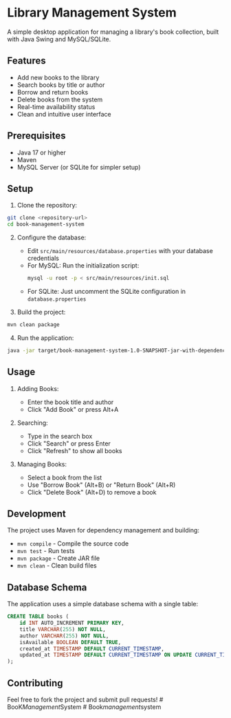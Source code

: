 # Library Management System

A simple desktop application for managing a library's book collection, built with Java Swing and MySQL/SQLite.

## Features

- Add new books to the library
- Search books by title or author
- Borrow and return books
- Delete books from the system
- Real-time availability status
- Clean and intuitive user interface

## Prerequisites

- Java 17 or higher
- Maven
- MySQL Server (or SQLite for simpler setup)

## Setup

1. Clone the repository:
```bash
git clone <repository-url>
cd book-management-system
```

2. Configure the database:
   - Edit `src/main/resources/database.properties` with your database credentials
   - For MySQL: Run the initialization script:
     ```bash
     mysql -u root -p < src/main/resources/init.sql
     ```
   - For SQLite: Just uncomment the SQLite configuration in `database.properties`

3. Build the project:
```bash
mvn clean package
```

4. Run the application:
```bash
java -jar target/book-management-system-1.0-SNAPSHOT-jar-with-dependencies.jar
```

## Usage

1. Adding Books:
   - Enter the book title and author
   - Click "Add Book" or press Alt+A

2. Searching:
   - Type in the search box
   - Click "Search" or press Enter
   - Click "Refresh" to show all books

3. Managing Books:
   - Select a book from the list
   - Use "Borrow Book" (Alt+B) or "Return Book" (Alt+R)
   - Click "Delete Book" (Alt+D) to remove a book

## Development

The project uses Maven for dependency management and building:

- `mvn compile` - Compile the source code
- `mvn test` - Run tests
- `mvn package` - Create JAR file
- `mvn clean` - Clean build files

## Database Schema

The application uses a simple database schema with a single table:

```sql
CREATE TABLE books (
    id INT AUTO_INCREMENT PRIMARY KEY,
    title VARCHAR(255) NOT NULL,
    author VARCHAR(255) NOT NULL,
    isAvailable BOOLEAN DEFAULT TRUE,
    created_at TIMESTAMP DEFAULT CURRENT_TIMESTAMP,
    updated_at TIMESTAMP DEFAULT CURRENT_TIMESTAMP ON UPDATE CURRENT_TIMESTAMP
);
```

## Contributing

Feel free to fork the project and submit pull requests!
#   B o o K _ M a n a g e m e n t _ S y s t e m  
 #   B o o k _ m a n a g e m e n t _ s y s t e m  
 